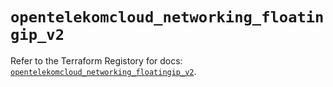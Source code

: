 # `opentelekomcloud_networking_floatingip_v2`

Refer to the Terraform Registory for docs: [`opentelekomcloud_networking_floatingip_v2`](https://registry.terraform.io/providers/opentelekomcloud/opentelekomcloud/1.35.5/docs/resources/networking_floatingip_v2).
